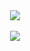 <div align="center"> <img src="../pics/ java-init-order.png" width=""/></div><br/>


<div align="center"> <img src="../pics/Iterator-1.jpg" width=""/></div><br/>
